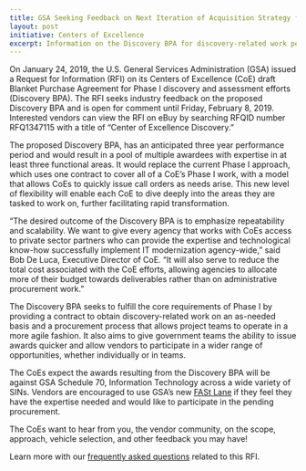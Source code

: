 ```yaml
---
title: GSA Seeking Feedback on Next Iteration of Acquisition Strategy for Centers of Excellence
layout: post
initiative: Centers of Excellence
excerpt: Information on the Discovery BPA for discovery-related work performed by the Centers of Excellence.
---
```


On January 24, 2019, the U.S. General Services Administration (GSA) issued a Request for Information (RFI) on its Centers of Excellence (CoE) draft Blanket Purchase Agreement for Phase I discovery and assessment efforts (Discovery BPA). The RFI seeks industry feedback on the proposed Discovery BPA and is open for comment until Friday, February 8, 2019. Interested vendors can view the RFI on eBuy by searching RFQID number RFQ1347115 with a title of “Center of Excellence Discovery.”

The proposed Discovery BPA, has an anticipated three year performance period and would result in a pool of multiple awardees with expertise in at least three functional areas. It would replace the current Phase I approach, which uses one contract to cover all of a CoE’s Phase I work, with a model that allows CoEs to quickly issue call orders as needs arise. This new level of flexibility will enable each CoE to dive deeply into the areas they are tasked to work on, further facilitating rapid transformation.

“The desired outcome of the Discovery BPA is to emphasize repeatability and scalability. We want to give every agency that works with CoEs access to private sector partners who can provide the expertise and technological know-how successfully implement IT modernization agency-wide,” said Bob De Luca, Executive Director of CoE. “It will also serve to reduce the total cost associated with the CoE efforts, allowing agencies to allocate more of their budget towards deliverables rather than on administrative procurement work.”

The Discovery BPA seeks to fulfill the core requirements of Phase I by providing a contract to obtain discovery-related work on an as-needed basis and a procurement process that allows project teams to operate in a more agile fashion. It also aims to give government teams the ability to issue awards quicker and allow vendors to participate in a wider range of opportunities, whether individually or in teams.

The CoEs expect the awards resulting from the Discovery BPA will be against GSA Schedule 70, Information Technology across a wide variety of SINs. Vendors are encouraged to use GSA’s new <a href="https://www.gsa.gov/technology/technology-purchasing-programs/it-schedule-70/sell-through-it-schedule-70/making-it-easier-fast-lane">FASt Lane</a> if they feel they have the expertise needed and would like to participate in the pending procurement.

The CoEs want to hear from you, the vendor community, on the scope, approach, vehicle selection, and other feedback you may have!

Learn more with our <a href="https://github.com/GSA/coe-discovery-bpa/blob/master/BPA/FAQ.md">frequently asked questions</a> related to this RFI.
